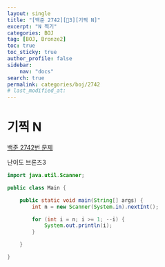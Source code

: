 ```yaml
---
layout:	single
title: "[백준 2742][🤎3][기찍 N]"
excerpt: "N 찍기"
categories: BOJ
tag: [BOJ, Bronze2]
toc: true
toc_sticky: true
author_profile: false
sidebar:
    nav: "docs"
search: true
permalink: categories/boj/2742
# last_modified_at:
---
```


# 기찍 N

<a href="https://www.acmicpc.net/problem/2742">백준 2742번 문제</a>

난이도 브론즈3


```java
import java.util.Scanner;

public class Main {

	public static void main(String[] args) {
		int n = new Scanner(System.in).nextInt();

		for (int i = n; i >= 1; --i) {
			System.out.println(i);
		}

	}

}
```

